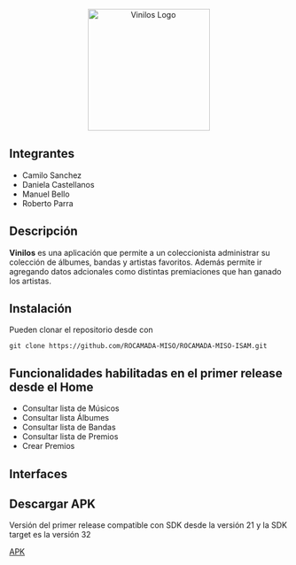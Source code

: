 <p align="center">
  <a href="https://github.com/ROCAMADA-MISO/ROCAMADA-MISO-ISAM/" target="blank"><img src="https://user-images.githubusercontent.com/78032463/200191327-4c4732a4-cfab-422a-bbc2-269461732939.svg" width="220" alt="Vinilos Logo" /></a>
</p>

## Integrantes

- Camilo Sanchez
- Daniela Castellanos
- Manuel Bello
- Roberto Parra

## Descripción
**Vinilos** es una aplicación que permite a un coleccionista administrar su colección de álbumes, bandas y artistas favoritos. Además permite ir agregando datos adcionales como distintas premiaciones que han ganado los artistas.

## Instalación

Pueden clonar el repositorio desde con

```
git clone https://github.com/ROCAMADA-MISO/ROCAMADA-MISO-ISAM.git
```

## Funcionalidades habilitadas en el primer release desde el Home

- Consultar lista de Músicos
- Consultar lista Álbumes
- Consultar lista de Bandas
- Consultar lista de Premios
- Crear Premios

## Interfaces


## Descargar APK

Versión del primer release compatible con SDK desde la versión 21 y la SDK target es la versión 32

[APK](https://uniandes-my.sharepoint.com/:u:/g/personal/w_parrav_uniandes_edu_co/EZ3HLRadWNxAs0Xxh7YxpH4BFVwduQW1_KPmXp6FcaMP2w?e=gQ5Uw8)
